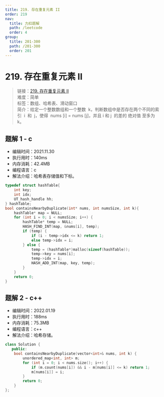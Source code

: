 ```yaml
---
title: 219. 存在重复元素 II
order: 219
nav:
  title: 力扣题解
  path: /leetcode
  order: 4
group:
  title: 201-300
  path: /201-300
  order: 201
---
```


# 219. 存在重复元素 II

> 链接：[219. 存在重复元素 II](https://leetcode-cn.com/problems/contains-duplicate-ii/)  
> 难度：简单  
> 标签：数组、哈希表、滑动窗口  
> 简介：给定一个整数数组和一个整数  k，判断数组中是否存在两个不同的索引  i  和  j，使得  nums [i] = nums [j]，并且 i 和 j  的差的 绝对值 至多为 k。

## 题解 1 - c

- 编辑时间：2021.11.30
- 执行用时：140ms
- 内存消耗：42.4MB
- 编程语言：c
- 解法介绍：哈希表存储值和下标。

```c
typedef struct hashTable{
    int key;
    int idx;
    UT_hash_handle hh;
} hashTable;
bool containsNearbyDuplicate(int* nums, int numsSize, int k){
    hashTable* map = NULL;
    for (int i = 0; i < numsSize; i++) {
        hashTable* temp = NULL;
        HASH_FIND_INT(map, &nums[i], temp);
        if (temp) {
            if (i - temp->idx <= k) return 1;
            else temp->idx = i;
        } else {
            temp = (hashTable*)malloc(sizeof(hashTable));
            temp->key = nums[i];
            temp->idx = i;
            HASH_ADD_INT(map, key, temp);
        }
    }
    return 0;
}
```
## 题解 2 - c++
- 编辑时间：2022.01.19
- 执行用时：188ms
- 内存消耗：75.3MB
- 编程语言：c++
- 解法介绍：哈希存储。
```c++
class Solution {
   public:
    bool containsNearbyDuplicate(vector<int>& nums, int k) {
        unordered_map<int, int> m;
        for (int i = 0; i < nums.size(); i++) {
            if (m.count(nums[i]) && i - m[nums[i]] <= k) return 1;
            m[nums[i]] = i;
        }
        return 0;
    }
};
```
